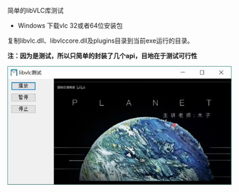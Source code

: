 简单的libVLC库测试

* Windows 
下载vlc 32或者64位安装包   

复制libvlc.dll、libvlccore.dll及plugins目录到当前exe运行的目录。   



**注：因为是测试，所以只简单的封装了几个api，目地在于测试可行性**  

![s1.jpg](s1.jpg)  